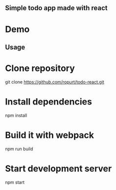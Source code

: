 ## Simple todo app made with react

# Demo

## Usage
# Clone repository
git clone https://github.com/ropurt/todo-react.git

# Install dependencies
npm install

# Build it with webpack
npm run build

# Start development server
npm start
